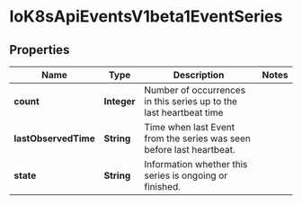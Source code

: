 
# IoK8sApiEventsV1beta1EventSeries

## Properties
Name | Type | Description | Notes
------------ | ------------- | ------------- | -------------
**count** | **Integer** | Number of occurrences in this series up to the last heartbeat time | 
**lastObservedTime** | **String** | Time when last Event from the series was seen before last heartbeat. | 
**state** | **String** | Information whether this series is ongoing or finished. | 



